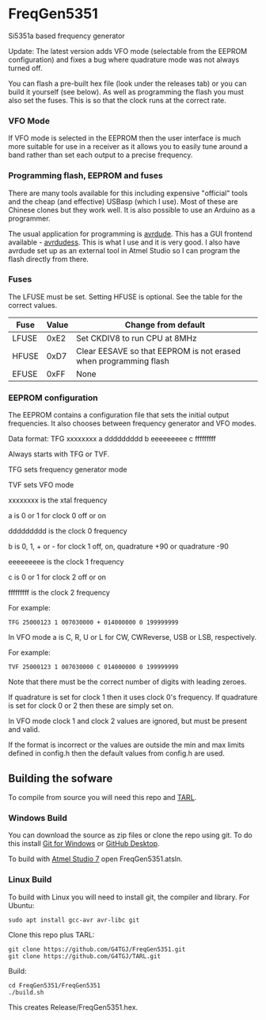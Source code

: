 # FreqGen5351
Si5351a based frequency generator

Update: The latest version adds VFO mode (selectable from the EEPROM configuration) and fixes a bug where quadrature mode was not always turned off.
 
You can flash a pre-built hex file (look under the releases tab) or you can build it yourself (see below). As well as programming the flash you must also set the fuses. This is 
so that the clock runs at the correct rate.

### VFO Mode

If VFO mode is selected in the EEPROM then the user interface is much more suitable for use in a receiver as it allows you to easily tune around a band rather than set each
output to a precise frequency.

### Programming flash, EEPROM and fuses

There are many tools available for this including expensive "official" tools and the cheap (and effective) USBasp (which I use). Most of these are Chinese clones but they work
well. It is also possible to use an Arduino as a programmer.

The usual application for programming is [avrdude](https://www.nongnu.org/avrdude/). This has a GUI frontend available - [avrdudess](https://blog.zakkemble.net/avrdudess-a-gui-for-avrdude/). This is what I use and it is very good. I also have avrdude set up as an
external tool in Atmel Studio so I can program the flash directly from there.

### Fuses

The LFUSE must be set. Setting HFUSE is optional. See the table for the correct values.

| Fuse | Value | Change from default |
| ------------- | ------------- | ------------- |
| LFUSE  | 0xE2  | Set CKDIV8 to run CPU at 8MHz |
| HFUSE  | 0xD7  | Clear EESAVE so that EEPROM is not erased when programming flash |
| EFUSE  | 0xFF  | None |

### EEPROM configuration

The EEPROM contains a configuration file that sets the initial output frequencies. It also chooses between frequency generator and VFO modes.

Data format:
TFG xxxxxxxx a ddddddddd b eeeeeeeee c fffffffff 

Always starts with TFG or TVF.

TFG sets frequency generator mode

TVF sets VFO mode

xxxxxxxx is the xtal frequency

a is 0 or 1 for clock 0 off or on

ddddddddd is the clock 0 frequency

b is 0, 1, + or - for clock 1 off, on, quadrature +90 or quadrature -90

eeeeeeeee is the clock 1 frequency

c is 0 or 1 for clock 2 off or on

fffffffff is the clock 2 frequency

For example:

    TFG 25000123 1 007030000 + 014000000 0 199999999

In VFO mode a is C, R, U or L for CW, CWReverse, USB or LSB, respectively.

For example:

    TVF 25000123 1 007030000 C 014000000 0 199999999

Note that there must be the correct number of digits with leading zeroes.

If quadrature is set for clock 1 then it uses clock 0's frequency.
If quadrature is set for clock 0 or 2 then these are simply set on.

In VFO mode clock 1 and clock 2 values are ignored, but must be present and valid.

If the format is incorrect or the values are outside
the min and max limits defined in config.h then the default values
from config.h are used.


## Building the sofware

To compile from source you will need this repo and [TARL](https://github.com/G4TGJ/TARL).

### Windows Build

You can download the source as zip files or clone the repo using git. To do this install [Git for Windows](https://git-scm.com/download/win) or 
[GitHub Desktop](https://desktop.github.com/).

To build with [Atmel Studio 7](https://www.microchip.com/mplab/avr-support/atmel-studio-7) open FreqGen5351.atsln.

### Linux Build

To build with Linux you will need to install git, the compiler and library. For Ubuntu:

    sudo apt install gcc-avr avr-libc git
    
    
Clone this repo plus TARL:

    git clone https://github.com/G4TGJ/FreqGen5351.git
    git clone https://github.com/G4TGJ/TARL.git
    
Build:

    cd FreqGen5351/FreqGen5351
    ./build.sh

This creates Release/FreqGen5351.hex.
